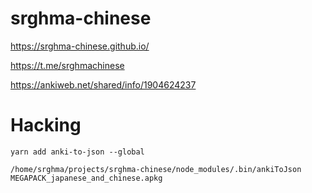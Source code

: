 # srghma-chinese

https://srghma-chinese.github.io/

https://t.me/srghmachinese

https://ankiweb.net/shared/info/1904624237

# Hacking

```
yarn add anki-to-json --global

/home/srghma/projects/srghma-chinese/node_modules/.bin/ankiToJson MEGAPACK_japanese_and_chinese.apkg
```
